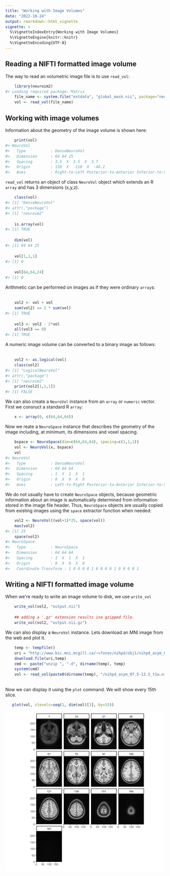 ```yaml
---
title: "Working with Image Volumes"
date: "2022-10-24"
output: rmarkdown::html_vignette
vignette: >
  %\VignetteIndexEntry{Working with Image Volumes}
  %\VignetteEngine{knitr::knitr}
  %\VignetteEncoding{UTF-8}
---
```




## Reading a NIFTI formatted image volume

The way to read an volumetric image file is to use `read_vol`:



```r
    library(neuroim2)
#> Loading required package: Matrix
    file_name <- system.file("extdata", "global_mask.nii", package="neuroim2")
    vol <- read_vol(file_name)
```

## Working with image volumes

Information about the geometry of the image volume is shown here:



```r
    print(vol)
#> NeuroVol
#>   Type           : DenseNeuroVol 
#>   Dimension      : 64 64 25 
#>   Spacing        : 3.5  X  3.5  X  3.7 
#>   Origin         : 110  X  -110  X  -46.2 
#>   Axes           : Right-to-Left Posterior-to-Anterior Inferior-to-Superior
```



`read_vol` returns an object of class `NeuroVol` object which extends an R `array` and has 3 dimensions (x,y,z).


```r
    class(vol)
#> [1] "DenseNeuroVol"
#> attr(,"package")
#> [1] "neuroim2"
    
    is.array(vol)
#> [1] TRUE
    
    dim(vol)
#> [1] 64 64 25
    
    vol[1,1,1]
#> [1] 0
    
    vol[64,64,24]
#> [1] 0
```
    
Arithmetic can be performed on images as if they were ordinary `array`s:



```r
    
    vol2 <- vol + vol
    sum(vol2) == 2 * sum(vol)
#> [1] TRUE
    
    vol3 <- vol2 - 2*vol
    all(vol3 == 0)
#> [1] TRUE
```

A numeric image volume can be converted to a binary image as follows:


```r
    
    vol2 <- as.logical(vol)
    class(vol2)
#> [1] "LogicalNeuroVol"
#> attr(,"package")
#> [1] "neuroim2"
    print(vol2[1,1,1])
#> [1] FALSE
```

We can also create a `NeuroVol` instance from an `array` or `numeric` vector. First we consruct a standard R `array`:



```r
    x <- array(0, c(64,64,64))
```

Now we reate a `NeuroSpace` instance that describes the geometry of the image including, at minimum, its dimensions and voxel spacing.


```r
    bspace <- NeuroSpace(dim=c(64,64,64), spacing=c(1,1,1))
    vol <- NeuroVol(x, bspace)
    vol
#> NeuroVol
#>   Type           : DenseNeuroVol 
#>   Dimension      : 64 64 64 
#>   Spacing        : 1  X  1  X  1 
#>   Origin         : 0  X  0  X  0 
#>   Axes           : Left-to-Right Posterior-to-Anterior Inferior-to-Superior
```

We do not usually have to create `NeuroSpace` objects, because geometric information about an image is automatically determined from information stored in the image file header. Thus, `NeuroSpace` objects are usually copied from existing images using the `space` extractor function when needed:



```r
    vol2 <- NeuroVol((vol+1)*25, space(vol))
    max(vol2)
#> [1] 25
    space(vol2)
#> NeuroSpace
#>   Type           : NeuroSpace 
#>   Dimension      : 64 64 64 
#>   Spacing        : 1  X  1  X  1 
#>   Origin         : 0  X  0  X  0 
#>   Coordinate Transform : 1 0 0 0 0 1 0 0 0 0 1 0 0 0 0 1
```

## Writing a NIFTI formatted image volume

When we're ready to write an image volume to disk, we use `write_vol`


```r
    write_vol(vol2, "output.nii")
    
    ## adding a '.gz' extension results ina gzipped file.
    write_vol(vol2, "output.nii.gz")
```

We can also display a `NeuroVol` instance. Lets download an MNI image from the web and plot it.


```r
    temp <- tempfile()
    uri = "http://www.bic.mni.mcgill.ca/~vfonov/nihpd/obj1/nihpd_asym_07.5-13.5_nifti.zip"
    download.file(uri,temp)
    cmd <- paste("unzip ", "-d", dirname(temp), temp)
    system(cmd)
    vol <- read_vol(paste0(dirname(temp), "/nihpd_asym_07.5-13.5_t1w.nii"))
    
```

Now we can display it using the `plot` command. We will show every 15th slice.


```r
   plot(vol, zlevels=seq(1, dim(vol)[3], by=15))
```

![plot of chunk unnamed-chunk-12](figure/unnamed-chunk-12-1.png)

